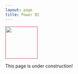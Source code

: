 ```yaml
---
layout: page
title: Power BI
---
```



<img src="/cert/microsoft-certified-power-bi-data-analyst-associate.png" width="100px" style="border: 1px solid #ee6e73;" />


This page is under construction!
